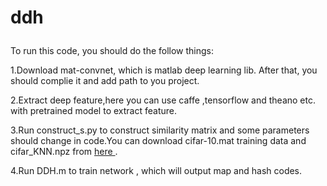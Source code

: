 # ddh <p>
To run this code, you should do the follow things:<p>
1.Download mat-convnet, which is matlab deep learning lib. After that, you should complie it and add path to you project.<p>
2.Extract deep feature,here you can use caffe ,tensorflow and theano etc. with pretrained model to extract feature.<p>
3.Run construct_s.py to construct similarity matrix and some parameters should change in code.You can download cifar-10.mat training data and cifar_KNN.npz from <a href="http://pan.baidu.com/s/1geUCy0F"> here </a> .<p>
4.Run DDH.m to train network , which will output map and hash codes.<p>
